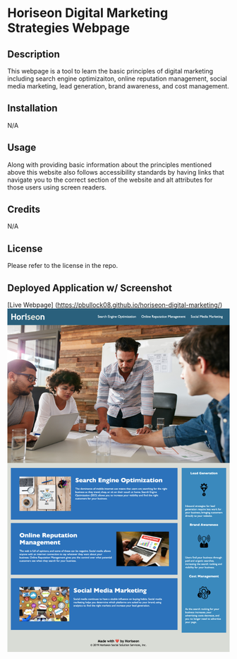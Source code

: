 # Horiseon Digital Marketing Strategies Webpage

## Description

This webpage is a tool to learn the basic principles of digital marketing including search engine optimizaiton, online reputation management, social media marketing, lead generation, brand awareness, and cost management.

## Installation

N/A

## Usage

Along with providing basic information about the principles mentioned above this website also follows accessibility standards by having links that navigate you to the correct section of the website and alt attributes for those users using screen readers. 

## Credits

N/A

## License

Please refer to the license in the repo.

## Deployed Application w/ Screenshot

[Live Webpage] (https://pbullock08.github.io/horiseon-digital-marketing/)
![image](./assets/images/Horiseon%20Webpage%20Screenshot.png)
